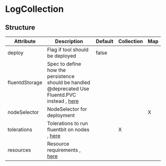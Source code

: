 # LogCollection 
 

## Structure 
 

| Attribute      | Description                                                                                                             | Default | Collection | Map  |
| -------------- | ----------------------------------------------------------------------------------------------------------------------- | ------- | ---------- | ---  |
| deploy         | Flag if tool should be deployed                                                                                         |  false  |            |      |
| fluentdStorage | Spec to define how the persistence should be handled @deprecated Use Fluentd.PVC instead , [here](storage/Spec/Spec.md) |         |            |      |
| nodeSelector   | NodeSelector for deployment                                                                                             |         |            | X    |
| tolerations    | Tolerations to run fluentbit on nodes , [here](k8s/Tolerations/Tolerations.md)                                          |         | X          |      |
| resources      | Resource requirements , [here](k8s/Resources/Resources.md)                                                              |         |            |      |